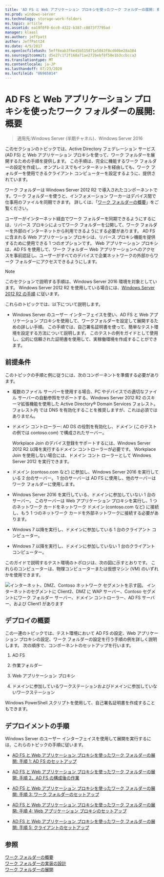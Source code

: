 ```yaml
---
title: 'AD FS と Web アプリケーション プロキシを使ったワーク フォルダーの展開: 概要'
ms.prod: windows-server
ms.technology: storage-work-folders
ms.topic: article
ms.assetid: ea19f0f0-6cc0-4322-b387-c0873f7795ad
manager: klaasl
ms.author: jeffpatt
author: JeffPatt24
ms.date: 4/5/2017
ms.openlocfilehash: 5eff8eab3f6e45b515d71e5043f0cd60be28a384
ms.sourcegitcommit: d5e27c1f2f168a71ae272bebf8f50e1b3ccbcca3
ms.translationtype: MT
ms.contentlocale: ja-JP
ms.lasthandoff: 07/23/2020
ms.locfileid: "86965814"
---
```

# <a name="deploy-work-folders-with-ad-fs-and-web-application-proxy-overview"></a>AD FS と Web アプリケーション プロキシを使ったワーク フォルダーの展開: 概要

>適用先:Windows Server (半期チャネル)、Windows Server 2016

このセクションのトピックでは、Active Directory フェデレーション サービス (AD FS) と Web アプリケーション プロキシを使って、ワーク フォルダーを展開するための手順を提供します。 この手順は、完全に機能するワーク フォルダーの設定を作成し、オンプレミスでもインターネットを経由しても、ワーク フォルダーを使用できるクライアント コンピューターを設定するように、提供されています。  
  
ワーク フォルダーは Windows Server 2012 R2 で導入されたコンポーネントです。ワーク フォルダーを使うと、インフォメーション ワーカーはデバイス間で仕事用のファイルを同期できます。 詳しくは、「[ワーク フォルダーの概要](Work-Folders-Overview.md)」をご覧ください。  
  
ユーザーがインターネット経由でワーク フォルダーを同期できるようにするには、リバース プロキシによってワーク フォルダーを公開して、ワーク フォルダーを外部のインターネットから利用できるようにする必要があります。 AD FS に含まれる Web アプリケーション プロキシは、リバース プロキシ機能を提供するために使用できる 1 つのオプションです。 Web アプリケーション プロキシは、AD FS を使用して、ワーク フォルダー Web アプリケーションへのアクセスを事前認証し、ユーザーがすべてのデバイスで企業ネットワークの外部からワーク フォルダーにアクセスできるようにします。 

> [!NOTE]
>   このセクションで説明する手順は、Windows Server 2016 環境を対象としています。 Windows Server 2012 R2 を使用している場合には、[Windows Server 2012 R2 の手順](/previous-versions/windows/it-pro/windows-server-2012-R2-and-2012/dn747208(v=ws.11)) に従います。
  
これらのトピックでは、以下について説明します。  
  
-   Windows Server のユーザー インターフェイスを使い、AD FS と Web アプリケーション プロキシを使用して、ワークフォルダーを設定して展開するための詳しい手順。 この手順では、自己署名証明書を使って、簡単なテスト環境を設定する方法について説明します。 このテストの例をガイドとして使用し、公的に信頼された証明書を使用して、実稼働環境を作成することができます。  
  
## <a name="prerequisites"></a>前提条件  
このトピックの手順と例に従うには、次のコンポーネントを準備する必要があります。  
  
-   複数のファイル サーバーを使用する場合、PC やデバイスでの適切なファイル サーバーの自動参照をサポートする、Windows Server 2012 R2 のスキーマ拡張機能を使用した Active Directory® Domain Services フォレスト。 フォレスト内 では DNS を有効化することを推奨しますが、これは必須ではありません。  
  
-   ドメイン コントローラー: AD DS の役割を有効化し、ドメイン (このテストの例では contoso.com) で構成されたサーバー。  
  
    Workplace Join のデバイス登録をサポートするには、Windows Server 2012 R2 以降を実行するドメイン コントローラーが必要です。 Workplace Join を使用しない場合には、ドメイン コント ローラーとして Windows Server 2012 を実行できます。  
  
-   ドメイン (contoso.com など) に参加し、Windows Server 2016 を実行している 2 台のサーバー。 1 台のサーバーは AD FS に使用し、他のサーバーはワーク フォルダーに使用します。  
  
-   Windows Server 2016 を実行している、ドメインに参加していない 1 台のサーバー。 このサーバーは Web アプリケーション プロキシを実行し、1 つのネットワーク カードをネットワーク ドメイン (contoso.com など) に接続し、もう 1 つのネットワーク カードを外部ネットワークに接続する必要があります。  
  
-   Windows 7 以降を実行し、ドメインに参加している 1 台のクライアント コンピューター。  
  
-   Windows 7 以降を実行し、ドメインに参加していない 1 台のクライアント コンピューター。  
  
このガイドで説明するテスト環境のトポロジは、次の図に示すとおりです。 これらのコンピューターは、物理コンピューターまたは仮想マシン (VM) のいずれかを使用できます。 
  
![インターネット、DMZ、Contoso ネットワーク セグメントを示す図。 インターネットのセグメントに Client2、DMZ に WAP サーバー、Contoso セグメントにワーク フォルダー サーバー、ドメイン コントローラー、AD FS サーバー、および Client1 があります](media/deploy-work-folders-adfs/WF_ADFS_WAP_Diagram.png)

## <a name="deployment-overview"></a>デプロイの概要  
この一連のトピックでは、テスト環境において AD FS の設定、Web アプリケーション プロキシの設定、ワーク フォルダーの設定を行う手順の例を詳しく説明します。 次の順序で、コンポーネントのセットアップを行います。  
  
1.  AD FS  
  
2.  作業フォルダー  
  
3.  Web アプリケーション プロキシ  
  
4.  ドメインに参加しているワークステーションおよびドメインに参加していないワークステーション  
  
Windows PowerShell スクリプトを使用して、自己署名証明書を作成することもできます。  
  
## <a name="deployment-steps"></a>デプロイメントの手順  
Windows Server のユーザー インターフェイスを使用して展開を実行するには、これらのトピックの手順に従います。  
  
-   [AD FS と Web アプリケーション プロキシを使ったワーク フォルダーの展開: 手順 1: AD FS のセットアップ](deploy-work-folders-adfs-step1.md)  
  
-   [AD FS と Web アプリケーション プロキシを使ったワーク フォルダーの展開: 手順 2、AD FS の構成後の作業](deploy-work-folders-adfs-step2.md)  
  
-   [AD FS と Web アプリケーション プロキシを使ったワーク フォルダーの展開: 手順 3: ワーク フォルダーのセットアップ](deploy-work-folders-adfs-step3.md)  
  
-   [AD FS と Web アプリケーション プロキシを使ったワーク フォルダーの展開: 手順 4: Web アプリケーション プロキシのセットアップ](deploy-work-folders-adfs-step4.md)  
  
-   [AD FS と Web アプリケーション プロキシを使ったワーク フォルダーの展開: 手順 5: クライアントのセットアップ](deploy-work-folders-adfs-step5.md)  

## <a name="see-also"></a>参照  
[ワーク フォルダーの概要](Work-Folders-Overview.md)  
[ワーク フォルダーの実装の設計](Plan-Work-Folders.md)  
[ワーク フォルダーの展開](Deploy-Work-Folders.md)  
  
